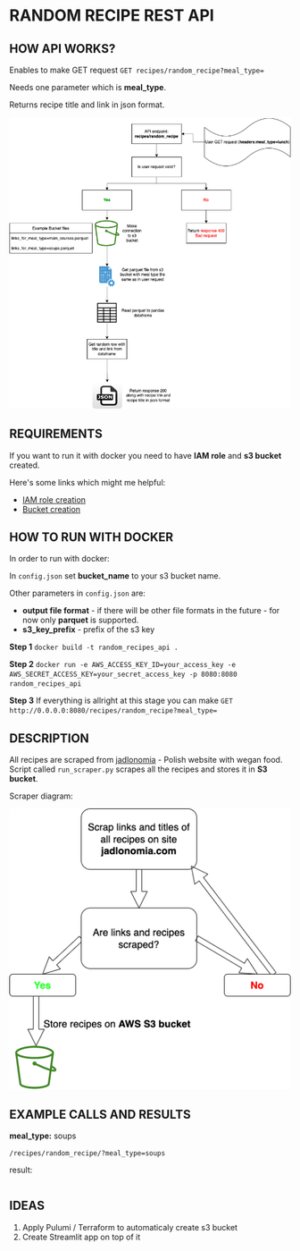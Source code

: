 # RANDOM RECIPE REST API


## HOW API WORKS?

Enables to make GET request
`GET recipes/random_recipe?meal_type=`

Needs one parameter which is **meal_type**.

Returns recipe title and link in json format.

![Image](https://github.com/Cloudy17g35/random-recipes-REST-API/blob/main/diagrams/APIdiagram.png)

## REQUIREMENTS
If you want to run it with docker you need to have **IAM role** and **s3 bucket** created.

Here's some links which might me helpful:

* [IAM role creation](https://docs.aws.amazon.com/IAM/latest/UserGuide/id_roles_create.html)
* [Bucket creation](https://docs.aws.amazon.com/AmazonS3/latest/userguide/creating-bucket.html)

## HOW TO RUN WITH DOCKER

In order to run with docker:

In `config.json` set **bucket_name** to your s3 bucket name.

Other parameters in `config.json` are:

* **output file format** - if there will be other file formats in the future - for now only **parquet** is supported.
* **s3_key_prefix** - prefix of the s3 key

**Step 1**
`docker build -t random_recipes_api .`


**Step 2**
`docker run -e AWS_ACCESS_KEY_ID=your_access_key -e AWS_SECRET_ACCESS_KEY=your_secret_access_key -p 8080:8080 random_recipes_api`

**Step 3**
If everything is allright at this stage you can make `GET http://0.0.0.0:8080/recipes/random_recipe?meal_type=`


## DESCRIPTION

All recipes are scraped from [jadlonomia](https://www.jadlonomia.com/ "jadlonomia") - Polish website with wegan food.
Script called `run_scraper.py` scrapes all the recipes and stores it in **S3 bucket**.

Scraper diagram:


![Image](https://github.com/Cloudy17g35/random-recipes-REST-API/blob/main/diagrams/Scraper_diagram.png)

## EXAMPLE CALLS AND RESULTS


**meal_type:** soups

```
/recipes/random_recipe/?meal_type=soups
```

result:
```

```

## IDEAS

1. Apply Pulumi / Terraform to automaticaly create s3 bucket
2. Create Streamlit app on top of it
